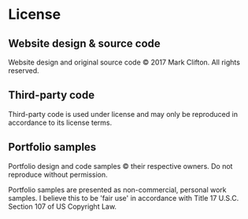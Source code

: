 # License

## Website design & source code

Website design and original source code © 2017 Mark Clifton. All rights reserved.

## Third-party code

Third-party code is used under license and may only be reproduced in accordance to its license terms.

## Portfolio samples

Portfolio design and code samples © their respective owners. Do not reproduce without permission.

Portfolio samples are presented as non-commercial, personal work samples. I believe this to be 'fair use' in accordance with Title 17 U.S.C. Section 107 of US Copyright Law.
